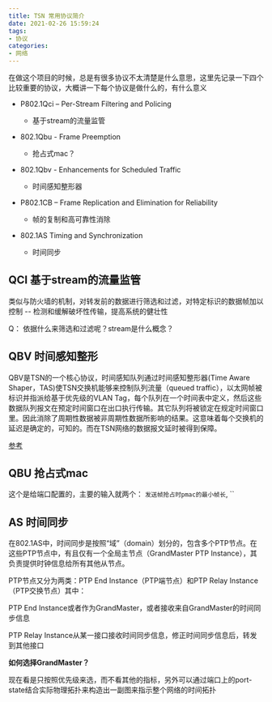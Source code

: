 ```yaml
---
title: TSN 常用协议简介
date: 2021-02-26 15:59:24
tags:
- 协议
categories:
- 网络
---
```


在做这个项目的时候，总是有很多协议不太清楚是什么意思，这里先记录一下四个比较重要的协议，大概讲一下每个协议是做什么的，有什么意义

* P802.1Qci – Per-Stream Filtering and Policing

    * 基于stream的流量监管


* 802.1Qbu - Frame Preemption

    * 抢占式mac？

* 802.1Qbv - Enhancements for Scheduled Traffic

    * 时间感知整形器

* P802.1CB – Frame Replication and Elimination for Reliability

    * 帧的复制和高可靠性消除

* 802.1AS Timing and Synchronization

    * 时间同步

<!--more-->

## QCI 基于stream的流量监管

类似与防火墙的机制，对转发前的数据进行筛选和过滤，对特定标识的数据帧加以控制 -- 检测和缓解破坏性传输，提高系统的健壮性

Q： 依据什么来筛选和过滤呢？stream是什么概念？

## QBV 时间感知整形

QBV是TSN的一个核心协议，时间感知队列通过时间感知整形器(Time Aware Shaper，TAS)使TSN交换机能够来控制队列流量（queued traffic），以太网帧被标识并指派给基于优先级的VLAN Tag，每个队列在一个时间表中定义，然后这些数据队列报文在预定时间窗口在出口执行传输。其它队列将被锁定在规定时间窗口里。因此消除了周期性数据被非周期性数据所影响的结果。这意味着每个交换机的延迟是确定的，可知的。而在TSN网络的数据报文延时被得到保障。

[参考](https://www.sdnlab.com/22868.html)

## QBU 抢占式mac

这个是给端口配置的，主要的输入就两个： `发送帧抢占时pmac的最小帧长`, ``


## AS 时间同步

在802.1AS中，时间同步是按照“域”（domain）划分的，包含多个PTP节点。在这些PTP节点中，有且仅有一个全局主节点（GrandMaster PTP Instance），其负责提供时钟信息给所有其他从节点。

PTP节点又分为两类：PTP End Instance（PTP端节点）和PTP Relay Instance（PTP交换节点）其中：

PTP End Instance或者作为GrandMaster，或者接收来自GrandMaster的时间同步信息

PTP Relay Instance从某一接口接收时间同步信息，修正时间同步信息后，转发到其他接口

**如何选择GrandMaster？**

现在看是只按照优先级来选，而不看其他的指标，另外可以通过端口上的port-state结合实际物理拓扑来构造出一副图来指示整个网络的时间拓扑